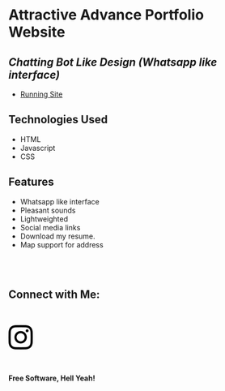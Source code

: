 # Attractive Advance Portfolio Website
## _Chatting Bot Like Design (Whatsapp like interface)_


- [Running Site]((https://khushichoudhary1020.github.io/Khushi-Portfolio-Chat/))


## Technologies Used

- HTML
- Javascript
- CSS

## Features

- Whatsapp like interface
- Pleasant sounds
- Lightweighted
- Social media links
- Download my resume.
- Map support for address


<br><br>

## Connect with Me: 

<br>


[![N|Solid](images/instagram.svg)](https://instagram.com/kushimanent)


<br>

**Free Software, Hell Yeah!**

